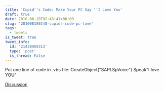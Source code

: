 ```yaml
---
title: 'Cupid''s Code: Make Your PC Say ''I Love You'
draft: true
date: 2010-08-18T02:48:41+00:00
slug: '201008180248-cupids-code-pc-love'
tags:
  - tweets
is_tweet: true
tweet_info:
  id: '21428450313'
  type: 'post'
  is_thread: False
---
```




Put one line of code in .vbs file: CreateObject("SAPI.SpVoice").Speak"I love YOU"

[Discussion](https://x.com/sytelus/status/21428450313)
